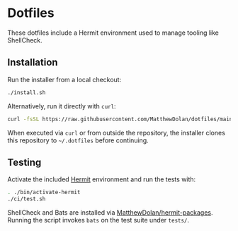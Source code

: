 # Dotfiles

These dotfiles include a Hermit environment used to manage tooling like ShellCheck.

## Installation

Run the installer from a local checkout:

```bash
./install.sh
```

Alternatively, run it directly with `curl`:

```bash
curl -fsSL https://raw.githubusercontent.com/MatthewDolan/dotfiles/main/install.sh | bash
```

When executed via `curl` or from outside the repository, the installer clones this repository to `~/.dotfiles` before continuing.

## Testing

Activate the included [Hermit](https://github.com/cashapp/hermit) environment and run the tests with:

```bash
. ./bin/activate-hermit
./ci/test.sh
```

ShellCheck and Bats are installed via [MatthewDolan/hermit-packages](https://github.com/MatthewDolan/hermit-packages). Running the script invokes `bats` on the test suite under `tests/`.
